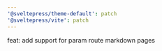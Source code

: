 ```yaml
---
'@sveltepress/theme-default': patch
'@sveltepress/vite': patch
---
```


feat: add support for param route markdown pages
